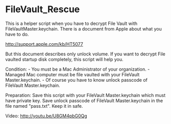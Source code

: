 FileVault_Rescue
================
This is a helper script when you have to decrypt File Vault with FileVaultMaster.keychain.
There is a document from Apple about what you have to do.

http://support.apple.com/kb/HT5077

But this document describes only unlock volume. If you want to decrypt File vaulted startup disk completely, this script will help you.

Condition:
	- You must be a Mac Administrator of your organization.
	- Managed Mac computer must be file vaulted with your FileVault Master.keychain.
	- Of course you have to know unlock passcode of  FileVault Master.keychain.

Preparation:
	Save this script with your FileVault Master.keychain which must have private key.
	Save unlock passcode of FileVault Master.keychain in the file named "pass.txt".
	Keep it in safe.
	
Video: 
 http://youtu.be/U8GM4pbG0Qg
